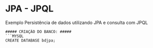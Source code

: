 # JPA - JPQL
Exemplo Persistência  de dados utilizando JPA e consulta com JPQL
```
##### CRIAÇÃO DO BANCO: #####
```MYSQL
CREATE DATABASE bdjpa;
```
